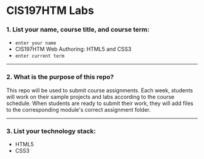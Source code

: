 # CIS197HTM Labs

### 1. List your name, course title, and course term:

- `enter your name`
- CIS197HTM Web Authoring: HTML5 and CSS3
- `enter current term`

---

### 2. What is the purpose of this repo?

This repo will be used to submit course assignments.
Each week, students will work on their sample projects
and labs according to the course schedule.
When students are ready to submit their work,
they will add files to the corresponding module's
correct assignment folder.

---

### 3. List your technology stack:

- HTML5
- CSS3
